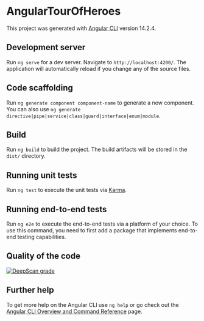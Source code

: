 # AngularTourOfHeroes

This project was generated with [Angular CLI](https://github.com/angular/angular-cli) version 14.2.4.

## Development server

Run `ng serve` for a dev server. Navigate to `http://localhost:4200/`. The application will automatically reload if you change any of the source files.

## Code scaffolding

Run `ng generate component component-name` to generate a new component. You can also use `ng generate directive|pipe|service|class|guard|interface|enum|module`.

## Build

Run `ng build` to build the project. The build artifacts will be stored in the `dist/` directory.

## Running unit tests

Run `ng test` to execute the unit tests via [Karma](https://karma-runner.github.io).

## Running end-to-end tests

Run `ng e2e` to execute the end-to-end tests via a platform of your choice. To use this command, you need to first add a package that implements end-to-end testing capabilities.

## Quality of the code

[![DeepScan grade](https://deepscan.io/api/teams/19258/projects/22605/branches/670420/badge/grade.svg)](https://deepscan.io/dashboard#view=project&tid=19258&pid=22605&bid=670420)

## Further help

To get more help on the Angular CLI use `ng help` or go check out the [Angular CLI Overview and Command Reference](https://angular.io/cli) page.
